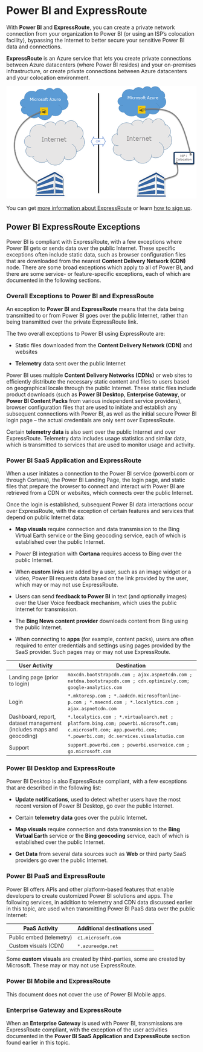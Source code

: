 ﻿<properties
   pageTitle="Power BI and ExpressRoute"
   description="Power BI and ExpressRoute"
   services="powerbi"
   documentationCenter=""
   authors="davidiseminger"
   manager="mblythe"
   backup=""
   editor=""
   tags=""
   qualityFocus="no"
   qualityDate=""/>

<tags
   ms.service="powerbi"
   ms.devlang="NA"
   ms.topic="article"
   ms.tgt_pltfrm="NA"
   ms.workload="powerbi"
   ms.date="10/10/2016"
   ms.author="davidi"/>

# Power BI and ExpressRoute

With **Power BI** and **ExpressRoute**, you can create a private network connection from your organization to Power BI (or using an ISP’s colocation facility), bypassing the Internet to better secure your sensitive Power BI data and connections.

**ExpressRoute** is an Azure service that lets you create private connections between Azure datacenters (where Power BI resides) and your on-premises infrastructure, or create private connections between Azure datacenters and your colocation environment.


![](media/powerbi-admin-power-bi-expressroute/pbi_expressroute_1.png)

You can get [more information about ExpressRoute](https://azure.microsoft.com/services/expressroute/) or learn [how to sign up](https://azure.microsoft.com/pricing/details/expressroute/).


## Power BI ExpressRoute Exceptions

Power BI is compliant with ExpressRoute, with a few exceptions where Power BI gets or sends data over the public Internet. These specific exceptions often include static data, such as browser configuration files that are downloaded from the nearest **Content Delivery Network (CDN)** node. There are some broad exceptions which apply to all of Power BI, and there are some service- or feature-specific exceptions, each of which are documented in the following sections.

### Overall Exceptions to Power BI and ExpressRoute

An exception to **Power BI** and **ExpressRoute** means that the data being transmitted to or from Power BI goes over the public Internet, rather than being transmitted over the private ExpressRoute link.

The two overall exceptions to Power BI using ExpressRoute are:

-   Static files downloaded from the **Content Delivery Network (CDN)** and websites

-   **Telemetry** data sent over the public Internet

Power BI uses multiple **Content Delivery Networks (CDNs)** or web sites to efficiently distribute the necessary static content and files to users based on geographical locale through the public Internet. These static files include product downloads (such as **Power BI Desktop**, **Enterprise Gateway**, or **Power BI Content Packs** from various independent service providers), browser configuration files that are used to initiate and establish any subsequent connections with Power BI, as well as the initial secure Power BI login page – the actual credentials are only sent over ExpressRoute.   

Certain **telemetry data** is also sent over the public Internet and over ExpressRoute. Telemetry data includes usage statistics and similar data, which is transmitted to services that are used to monitor usage and activity.

### Power BI SaaS Application and ExpressRoute

When a user initiates a connection to the Power BI service (powerbi.com or through Cortana), the Power BI Landing Page, the login page, and static files that prepare the browser to connect and interact with Power BI are retrieved from a CDN or websites, which connects over the public Internet.

Once the login is established, subsequent Power BI data interactions occur over ExpressRoute, with the exception of certain features and services that depend on public Internet data:

-   **Map visuals** require connection and data transmission to the Bing Virtual Earth service or the Bing geocoding service, each of which is established over the public Internet.

-   Power BI integration with **Cortana** requires access to Bing over the public Internet.

-   When **custom links** are added by a user, such as an image widget or a video, Power BI requests data based on the link provided by the user, which may or may not use ExpressRoute.

-   Users can send **feedback to Power BI** in text (and optionally images) over the User Voice feedback mechanism, which uses the public Internet for transmission.

-   The **Bing News content provider** downloads content from Bing using the public Internet.

-   When connecting to **apps** (for example, content packs), users are often required to enter credentials and settings using pages provided by the SaaS provider. Such pages may or may not use ExpressRoute.


|User Activity |Destination|
|---|---|
|Landing page (prior to login)| `maxcdn.bootstrapcdn.com ; ajax.aspnetcdn.com ; netdna.bootstrapcdn.com ; cdn.optimizely.com; google-analytics.com ` |
|Login | `*.mktoresp.com ; *.aadcdn.microsoftonline-p.com ; *.msecnd.com ; *.localytics.com ; ajax.aspnetcdn.com`  |
|Dashboard, report, dataset management (includes maps and geocoding)| `*.localytics.com ; *.virtualearch.net ; platform.bing.com; powerbi.microsoft.com; c.microsoft.com; app.powerbi.com; *.powerbi.com; dc.services.visualstudio.com `  |
|Support| `support.powerbi.com ; powerbi.uservoice.com ; go.microsoft.com `|


### Power BI Desktop and ExpressRoute

Power BI Desktop is also ExpressRoute compliant, with a few exceptions that are described in the following list:

-   **Update notifications**, used to detect whether users have the most recent version of Power BI Desktop, go over the public Internet.

-   Certain **telemetry data** goes over the public Internet.

-   **Map visuals** require connection and data transmission to the **Bing Virtual Earth** service or the **Bing geocoding** service, each of which is established over the public Internet.

-   **Get Data** from several data sources such as **Web** or third party SaaS providers go over the public Internet.


### Power BI PaaS and ExpressRoute

Power BI offers APIs and other platform-based features that enable developers to create customized Power BI solutions and apps. The following services, in addition to telemetry and CDN data discussed earlier in this topic, are used when transmitting Power BI PaaS data over the public Internet:

|PaaS Activity |Additional destinations used |
|---|---|
|Public embed (telemetry)| `c1.microsoft.com` |
|Custom visuals (CDN) | `*.azureedge.net`  |

Some **custom visuals** are created by third-parties, some are created by Microsoft. These may or may not use ExpressRoute.

### Power BI Mobile and ExpressRoute

This document does not cover the use of Power BI Mobile apps.  


### Enterprise Gateway and ExpressRoute

When an **Enterprise Gateway** is used with Power BI, transmissions are ExpressRoute compliant, with the exception of the user activities documented in the **Power BI SaaS Application and ExpressRoute** section found earlier in this topic.  

